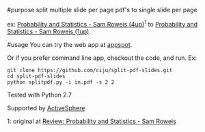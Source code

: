 #purpose 
split multiple slide per page pdf's to single slide per page

ex:
[Probability and Statistics - Sam Roweis (4up)](https://github.com/ciju/split-pdf-slides/blob/master/static%2Fsample%2Fprobx.pdf)<sup>1</sup> to
[Probability and Statistics - Sam Roweis (1up)](https://github.com/ciju/split-pdf-slides/blob/master/static%2Fsample%2Fprobx-slides.pdf).

#usage
You can try the web app at [appspot](https://split-4up-slides.appspot.com/).

Or if you prefer command line app, checkout the code, and run. Ex:

```
git clone https://github.com/ciju/split-pdf-slides.git
cd split-pdf-slides
python splitpdf.py -i in.pdf -s 2 2
```

Tested with Python 2.7

Supported by [ActiveSphere](http://www.activesphere.com/)

1: original at [Review: Probability and Statistics - Sam Roweis](http://www.cs.nyu.edu/~roweis/csc2515-2006/extras/probx.pdf)
